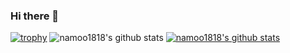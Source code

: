 ### Hi there 👋
[![trophy](https://github-profile-trophy.vercel.app/?username=namoo1818)](https://github.com/ryo-ma/github-profile-trophy)
![namoo1818's github stats](https://github-readme-stats.vercel.app/api?username=namoo1818&show_icons=true)
[![namoo1818's github stats](https://github-readme-stats.vercel.app/api/top-langs/?username=namoo1818&show_icons=true&hide_border=true&title_color=004386&icon_color=004386&layout=compact)](https://github.com/namoo1818)
<!--
**namoo1818/namoo1818** is a ✨ _special_ ✨ repository because its `README.md` (this file) appears on your GitHub profile.

Here are some ideas to get you started:

- 🔭 I’m currently working on ...
- 🌱 I’m currently learning ...
- 👯 I’m looking to collaborate on ...
- 🤔 I’m looking for help with ...
- 💬 Ask me about ...
- 📫 How to reach me: ...
- 😄 Pronouns: ...
- ⚡ Fun fact: ...
-->
